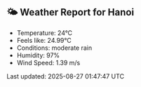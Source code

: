<!-- WEATHER-START -->
## 🌤 Weather Report for Hanoi

- Temperature: 24°C
- Feels like: 24.99°C
- Conditions: moderate rain
- Humidity: 97%
- Wind Speed: 1.39 m/s

Last updated: 2025-08-27 01:47:47 UTC
<!-- WEATHER-END -->
